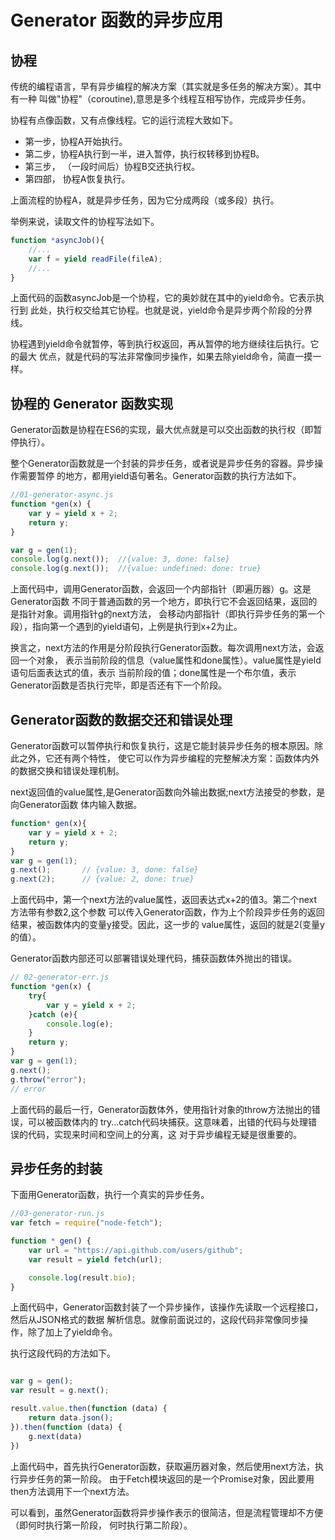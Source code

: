 # Generator 函数的异步应用

## 协程
传统的编程语言，早有异步编程的解决方案（其实就是多任务的解决方案）。其中有一种
叫做"协程"（coroutine),意思是多个线程互相写协作，完成异步任务。

协程有点像函数，又有点像线程。它的运行流程大致如下。
* 第一步，协程A开始执行。
* 第二步，协程A执行到一半，进入暂停，执行权转移到协程B。
* 第三步， （一段时间后）协程B交还执行权。
* 第四部， 协程A恢复执行。

上面流程的协程A，就是异步任务，因为它分成两段（或多段）执行。

举例来说，读取文件的协程写法如下。

```javascript
function *asyncJob(){
    //...
    var f = yield readFile(fileA);
    //...
}
```
上面代码的函数asyncJob是一个协程，它的奥妙就在其中的yield命令。它表示执行到
此处，执行权交给其它协程。也就是说，yield命令是异步两个阶段的分界线。

协程遇到yield命令就暂停，等到执行权返回，再从暂停的地方继续往后执行。它的最大
优点，就是代码的写法非常像同步操作，如果去除yield命令，简直一摸一样。

## 协程的 Generator 函数实现

Generator函数是协程在ES6的实现，最大优点就是可以交出函数的执行权（即暂停执行）。

整个Generator函数就是一个封装的异步任务，或者说是异步任务的容器。异步操作需要暂停
的地方，都用yield语句著名。Generator函数的执行方法如下。

```javascript
//01-generator-async.js
function *gen(x) {
    var y = yield x + 2;
    return y;
}

var g = gen(1);
console.log(g.next());  //{value: 3, done: false}
console.log(g.next());  //{value: undefined: done: true}
```
上面代码中，调用Generator函数，会返回一个内部指针（即遍历器）g。这是Generator函数
不同于普通函数的另一个地方，即执行它不会返回结果，返回的是指针对象。调用指针g的next方法，
会移动内部指针（即执行异步任务的第一个段），指向第一个遇到的yield语句，上例是执行到x+2为止。

换言之，next方法的作用是分阶段执行Generator函数。每次调用next方法，会返回一个对象，
表示当前阶段的信息（value属性和done属性）。value属性是yield语句后面表达式的值，表示
当前阶段的值；done属性是一个布尔值，表示Generator函数是否执行完毕，即是否还有下一个阶段。

## Generator函数的数据交还和错误处理

Generator函数可以暂停执行和恢复执行，这是它能封装异步任务的根本原因。除此之外，它还有两个特性，
使它可以作为异步编程的完整解决方案：函数体内外的数据交换和错误处理机制。

next返回值的value属性,是Generator函数向外输出数据;next方法接受的参数，是向Generator函数
体内输入数据。

```javascript
function* gen(x){
    var y = yield x + 2;
    return y;
}
var g = gen(1);
g.next();       // {value: 3, done: false}
g.next(2);      // {value: 2, done: true}
```
上面代码中，第一个next方法的value属性，返回表达式x+2的值3。第二个next方法带有参数2,这个参数
可以传入Generator函数，作为上个阶段异步任务的返回结果，被函数体内的变量y接受。因此，这一步的
value属性，返回的就是2(变量y的值）。

Generator函数内部还可以部署错误处理代码，捕获函数体外抛出的错误。
```javascript
// 02-generator-err.js
function *gen(x) {
    try{
        var y = yield x + 2;
    }catch (e){
        console.log(e);
    }
    return y;
}
var g = gen(1);
g.next();
g.throw("error");
// error
```
上面代码的最后一行，Generator函数体外，使用指针对象的throw方法抛出的错误，可以被函数体内的
try...catch代码块捕获。这意味着，出错的代码与处理错误的代码，实现来时间和空间上的分离，这
对于异步编程无疑是很重要的。

## 异步任务的封装
下面用Generator函数，执行一个真实的异步任务。

```javascript
//03-generator-run.js
var fetch = require("node-fetch");

function * gen() {
    var url = "https://api.github.com/users/github";
    var result = yield fetch(url);

    console.log(result.bio);
}
```
上面代码中，Generator函数封装了一个异步操作，该操作先读取一个远程接口，然后从JSON格式的数据
解析信息。就像前面说过的，这段代码非常像同步操作，除了加上了yield命令。

执行这段代码的方法如下。

```javascript

var g = gen();
var result = g.next();

result.value.then(function (data) {
    return data.json();
}).then(function (data) {
    g.next(data)
})
```
上面代码中，首先执行Generator函数，获取遍历器对象，然后使用next方法，执行异步任务的第一阶段。
由于Fetch模块返回的是一个Promise对象，因此要用then方法调用下一个next方法。

可以看到，虽然Generator函数将异步操作表示的很简洁，但是流程管理却不方便（即何时执行第一阶段，
何时执行第二阶段）。








